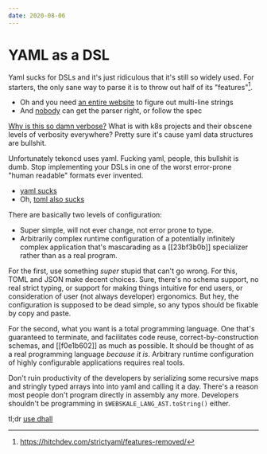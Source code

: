 ```yaml
---
date: 2020-08-06
---
```


# YAML as a DSL

Yaml sucks for DSLs and it's just ridiculous that it's still so widely used.
For starters, the only sane way to parse it is to throw out half of its "features"[^feats].

- Oh and you need [an entire website](https://yaml-multiline.info/) to figure out multi-line strings
- And [nobody](https://matrix.yaml.io/) can get the parser right, or follow the spec

[Why is this so damn verbose?](https://github.com/tektoncd/catalog/tree/master/task/shellcheck/0.1)
What is with k8s projects and their obscene levels of verbosity everywhere?
Pretty sure it's cause yaml data structures are bullshit.

Unfortunately tekoncd uses yaml. Fucking yaml, people, this bullshit is dumb.
Stop implementing your DSLs in one of the worst error-prone "human readable" formats ever invented.

- [yaml sucks](https://github.com/cblp/yaml-sucks)
- Oh, [toml also sucks](https://hitchdev.com/strictyaml/why-not/toml/)

There are basically two levels of configuration:

- Super simple, will not ever change, not error prone to type.
- Arbitrarily complex runtime configuration of a potentially infinitely complex application that's mascarading as a [[23bf3b0b]] specializer rather than as a real program.

For the first, use something _super_ stupid that can't go wrong. For this, TOML and JSON make decent choices.
Sure, there's no schema support, no real strict typing, or support for making things intuitive for end users, or consideration of user (not always developer) ergonomics.
But hey, the configuration is supposed to be dead simple, so any typos should be fixable by copy and paste.

For the second, what you want is a total programming language. One that's guaranteed to terminate, and facilitates code reuse, correct-by-construction schemas, and [[f0e1b602]] as much as possible.
It should be thought of as a real programming language _because it is_.
Arbitrary runtime configuration of highly configurable applications requires real tools.

Don't ruin productivity of the developers by serializing some recursive maps and stringly typed arrays into into yaml and calling it a day.
There's a reason most people don't program directly in assembly any more.
Developers shouldn't be programming in `$WEBSKALE_LANG_AST.toString()` either.

tl;dr [use dhall](https://dhall-lang.org/)

[^feats]: <https://hitchdev.com/strictyaml/features-removed/>
